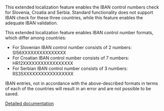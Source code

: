 This extended localization feature enables the IBAN control numbers check for Slovenia, Croatia and Serbia. Standard functionality does not support IBAN check for these three countries, while this feature enables the adequate IBAN validation.

This extended localization feature enables IBAN control number formats, which differ among countries:
-	For Slovenian IBAN control number consists of 2 numbers: SI56XXXXXXXXXXXXXXX
-	For Croatian IBAN control number consists of 7 numbers: HR12XXXXXXXXXXXXXXXXX
-	For Serbian IBAN control number consists of 3 numbers: RS35XXXXXXXXXXXXXXXXX

IBAN entries, not in accordance with the above-described formats in terms of each of the countries will result in an error and are not possible to be saved.

[Detailed documentation](http://axweb/D365O%20Localization%20Documents/D365%20ext%20LOC_Bank%20Groups.docx?Web=1)